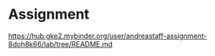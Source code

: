 # Assignment

https://hub.gke2.mybinder.org/user/andreastaff-assignment-8doh8k66/lab/tree/README.md 
